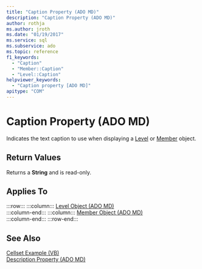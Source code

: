 ```yaml
---
title: "Caption Property (ADO MD)"
description: "Caption Property (ADO MD)"
author: rothja
ms.author: jroth
ms.date: "01/19/2017"
ms.service: sql
ms.subservice: ado
ms.topic: reference
f1_keywords:
  - "Caption"
  - "Member::Caption"
  - "Level::Caption"
helpviewer_keywords:
  - "Caption property [ADO MD]"
apitype: "COM"
---
```

# Caption Property (ADO MD)
Indicates the text caption to use when displaying a [Level](./level-object-ado-md.md) or [Member](./member-object-ado-md.md) object.  
  
## Return Values  
 Returns a **String** and is read-only.  
  
## Applies To  

:::row:::
    :::column:::
        [Level Object (ADO MD)](./level-object-ado-md.md)  
    :::column-end:::
    :::column:::
        [Member Object (ADO MD)](./member-object-ado-md.md)  
    :::column-end:::
:::row-end:::

## See Also  
 [Cellset Example (VB)](./cellset-example-vb.md)   
 [Description Property (ADO MD)](./description-property-ado-md.md)